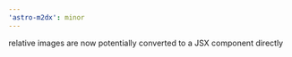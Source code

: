 ```yaml
---
'astro-m2dx': minor
---
```


relative images are now potentially converted to a JSX component directly
